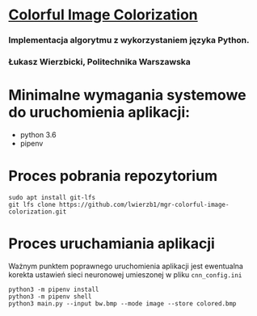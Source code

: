 # [Colorful Image Colorization](https://richzhang.github.io/colorization/)

### Implementacja algorytmu z wykorzystaniem języka Python.

### Łukasz Wierzbicki, Politechnika Warszawska

# Minimalne wymagania systemowe do uruchomienia aplikacji:

- python 3.6
- pipenv

# Proces pobrania repozytorium

```
sudo apt install git-lfs
git lfs clone https://github.com/lwierzb1/mgr-colorful-image-colorization.git
```

# Proces uruchamiania aplikacji

Ważnym punktem poprawnego uruchomienia aplikacji jest ewentualna korekta ustawień sieci neuronowej umieszonej w
pliku `cnn_config.ini`

```
python3 -m pipenv install
python3 -m pipenv shell
python3 main.py --input bw.bmp --mode image --store colored.bmp
```